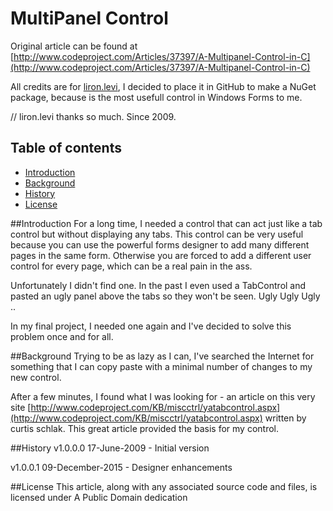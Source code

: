 # MultiPanel Control

Original article can be found at [http://www.codeproject.com/Articles/37397/A-Multipanel-Control-in-C](http://www.codeproject.com/Articles/37397/A-Multipanel-Control-in-C)

All credits are for [liron.levi](http://www.codeproject.com/Members/liron-levi), I decided to place it in GitHub to make a NuGet package, because is the most usefull control in Windows Forms to me.

// liron.levi thanks so much. Since 2009.


## Table of contents

* [Introduction](#introduction)
* [Background](#background)
* [History](#history)
* [License](#license)

##Introduction
For a long time, I needed a control that can act just like a tab control but without displaying any tabs. This control can be very useful because you can use the powerful forms designer to add many different pages in the same form. Otherwise you are forced to add a different user control for every page, which can be a real pain in the ass.

Unfortunately I didn't find one. In the past I even used a TabControl and pasted an ugly panel above the tabs so they won't be seen. Ugly Ugly Ugly .. 

In my final project, I needed one again and I've decided to solve this problem once and for all.

##Background 
Trying to be as lazy as I can, I've searched the Internet for something that I can copy paste with a minimal number of changes to my new control. 

After a few minutes, I found what I was looking for - an article on this very site [http://www.codeproject.com/KB/miscctrl/yatabcontrol.aspx](http://www.codeproject.com/KB/miscctrl/yatabcontrol.aspx) written by curtis schlak. This great article provided the basis for my control. 

##History
v1.0.0.0 17-June-2009 - Initial version 

v1.0.0.1 09-December-2015 - Designer enhancements

##License
This article, along with any associated source code and files, is licensed under A Public Domain dedication